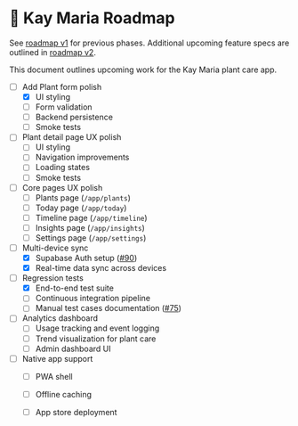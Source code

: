 # 🌱 Kay Maria Roadmap

See [roadmap v1](./docs/roadmaps/roadmap-v1.md) for previous phases. Additional upcoming feature specs are outlined in [roadmap v2](./docs/roadmaps/roadmap-v2.md).

This document outlines upcoming work for the Kay Maria plant care app.

- [ ] Add Plant form polish
   - [x] UI styling
   - [ ] Form validation
   - [ ] Backend persistence
   - [ ] Smoke tests

- [ ] Plant detail page UX polish
  - [ ] UI styling
  - [ ] Navigation improvements
  - [ ] Loading states
  - [ ] Smoke tests

- [ ] Core pages UX polish
  - [ ] Plants page (`/app/plants`)
  - [ ] Today page (`/app/today`)
  - [ ] Timeline page (`/app/timeline`)
  - [ ] Insights page (`/app/insights`)
  - [ ] Settings page (`/app/settings`)

- [ ] Multi-device sync
  - [x] Supabase Auth setup ([#90](https://github.com/osmond/kaymaria/issues/90))
  - [x] Real-time data sync across devices
- [ ] Regression tests
  - [x] End-to-end test suite
  - [ ] Continuous integration pipeline
  - [ ] Manual test cases documentation ([#75](https://github.com/osmond/kaymaria/issues/75))
- [ ] Analytics dashboard
  - [ ] Usage tracking and event logging
  - [ ] Trend visualization for plant care
  - [ ] Admin dashboard UI
- [ ] Native app support
  - [ ] PWA shell
  - [ ] Offline caching
  - [ ] App store deployment

